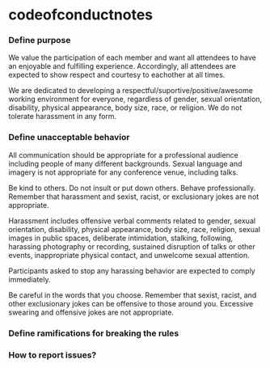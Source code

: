 codeofconductnotes
==================

### Define purpose

We value the participation of each member and want all attendees to have an enjoyable and fulfilling experience. Accordingly, all attendees are expected to show respect and courtesy to eachother at all times.

We are dedicated to developing a respectful/suportive/positive/awesome working environment for everyone, regardless of gender, sexual orientation, disability, physical appearance, body size, race, or religion. We do not tolerate harassment in any form.

### Define unacceptable behavior

All communication should be appropriate for a professional audience including people of many different backgrounds. Sexual language and imagery is not appropriate for any conference venue, including talks.

Be kind to others. Do not insult or put down others. Behave professionally. Remember that harassment and sexist, racist, or exclusionary jokes are not appropriate.

Harassment includes offensive verbal comments related to gender, sexual orientation, disability, physical appearance, body size, race, religion, sexual images in public spaces, deliberate intimidation, stalking, following, harassing photography or recording, sustained disruption of talks or other events, inappropriate physical contact, and unwelcome sexual attention.

Participants asked to stop any harassing behavior are expected to comply immediately.

Be careful in the words that you choose. Remember that sexist, racist, and other exclusionary jokes can be offensive to those around you. Excessive swearing and offensive jokes are not appropriate.

### Define ramifications for breaking the rules

### How to report issues?

